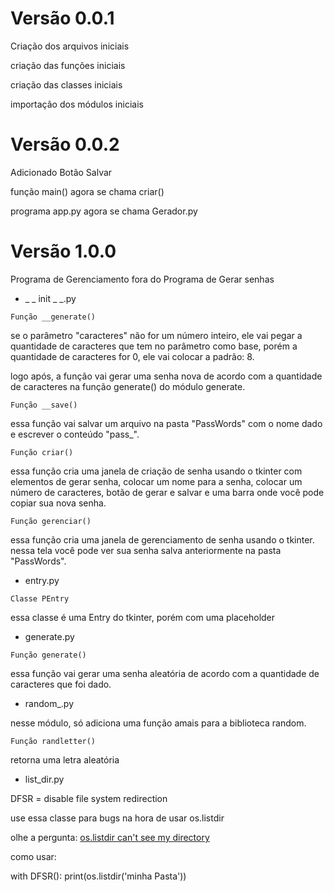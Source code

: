 # Versão 0.0.1
Criação dos arquivos iniciais

criação das funções iniciais

criação das classes iniciais

importação dos módulos iniciais

# Versão 0.0.2
Adicionado Botão Salvar 

função main() agora se chama criar()

programa app.py agora se chama Gerador.py

# Versão 1.0.0
Programa de Gerenciamento fora do Programa de Gerar senhas

* _
_
init
_
_.py

```Função __generate()```

se o parâmetro "caracteres" não for um número inteiro, ele vai pegar a quantidade de caracteres que tem no parâmetro como base, porém a quantidade de caracteres for 0, ele vai colocar a padrão: 8.

logo após, a função vai gerar uma senha nova de acordo com a quantidade de caracteres na função generate() do módulo generate.

```Função __save()```

essa função vai salvar um arquivo na pasta "PassWords" com o nome dado e escrever o conteúdo "pass_".

```Função criar()```

essa função cria uma janela de criação de senha usando o tkinter com elementos de gerar senha, colocar um nome para a senha, colocar um número de caracteres, botão de gerar e salvar e uma barra onde você pode copiar sua nova senha.

```Função gerenciar()```

essa função cria uma janela de gerenciamento de senha usando o tkinter. nessa tela você pode ver sua senha salva anteriormente na pasta "PassWords".

* entry.py

```Classe PEntry```

essa classe é uma Entry do tkinter, porém com uma placeholder

* generate.py

```Função generate()```

essa função vai gerar uma senha aleatória de acordo com a quantidade de caracteres que foi dado.

* random_.py

nesse módulo, só adiciona uma função amais para a biblioteca random.

```Função randletter()```

retorna uma letra aleatória

* list_dir.py

DFSR = disable file system redirection

use essa classe para bugs na hora de usar os.listdir

olhe a pergunta: <a href="https://stackoverflow.com/questions/19187812">os.listdir can't see my directory</a>

como usar:

with DFSR():
    print(os.listdir('minha Pasta'))
